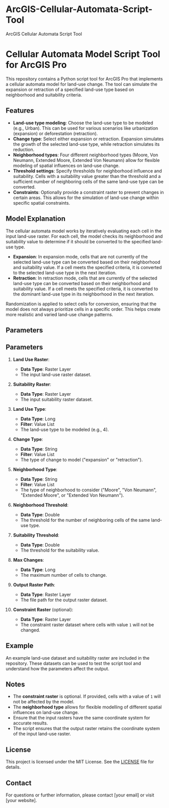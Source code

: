 # ArcGIS-Cellular-Automata-Script-Tool
ArcGIS Cellular Automata Script Tool

# Cellular Automata Model Script Tool for ArcGIS Pro

This repository contains a Python script tool for ArcGIS Pro that implements a cellular automata model for land-use change. The tool can simulate the expansion or retraction of a specified land-use type based on neighborhood and suitability criteria.

## Features

- **Land-use type modeling**: Choose the land-use type to be modeled (e.g., Urban). This can be used for various scenarios like urbanization (expansion) or deforestation (retraction).
- **Change type**: Select either expansion or retraction. Expansion simulates the growth of the selected land-use type, while retraction simulates its reduction.
- **Neighborhood types**: Four different neighborhood types (Moore, Von Neumann, Extended Moore, Extended Von Neumann) allow for flexible modeling of spatial influences on land-use change.
- **Threshold settings**: Specify thresholds for neighborhood influence and suitability. Cells with a suitability value greater than the threshold and a sufficient number of neighboring cells of the same land-use type can be converted.
- **Constraints**: Optionally provide a constraint raster to prevent changes in certain areas. This allows for the simulation of land-use change within specific spatial constraints.

## Model Explanation

The cellular automata model works by iteratively evaluating each cell in the input land-use raster. For each cell, the model checks its neighborhood and suitability value to determine if it should be converted to the specified land-use type.

- **Expansion**: In expansion mode, cells that are not currently of the selected land-use type can be converted based on their neighborhood and suitability value. If a cell meets the specified criteria, it is converted to the selected land-use type in the next iteration.
- **Retraction**: In retraction mode, cells that are currently of the selected land-use type can be converted based on their neighborhood and suitability value. If a cell meets the specified criteria, it is converted to the dominant land-use type in its neighborhood in the next iteration.

Randomization is applied to select cells for conversion, ensuring that the model does not always prioritize cells in a specific order. This helps create more realistic and varied land-use change patterns.

## Parameters

## Parameters

1. **Land Use Raster**:
   - **Data Type**: Raster Layer
   - The input land-use raster dataset.

2. **Suitability Raster**:
   - **Data Type**: Raster Layer
   - The input suitability raster dataset.

3. **Land Use Type**:
   - **Data Type**: Long
   - **Filter**: Value List
   - The land-use type to be modeled (e.g., 4).

4. **Change Type**:
   - **Data Type**: String
   - **Filter**: Value List
   - The type of change to model ("expansion" or "retraction").

5. **Neighborhood Type**:
   - **Data Type**: String
   - **Filter**: Value List
   - The type of neighborhood to consider ("Moore", "Von Neumann", "Extended Moore", or "Extended Von Neumann").

6. **Neighborhood Threshold**:
   - **Data Type**: Double
   - The threshold for the number of neighboring cells of the same land-use type.

7. **Suitability Threshold**:
   - **Data Type**: Double
   - The threshold for the suitability value.

8. **Max Changes**:
   - **Data Type**: Long
   - The maximum number of cells to change.

9. **Output Raster Path**:
   - **Data Type**: Raster Layer
   - The file path for the output raster dataset.

10. **Constraint Raster** (optional):
    - **Data Type**: Raster Layer
    - The constraint raster dataset where cells with value `1` will not be changed.

## Example

An example land-use dataset and suitability raster are included in the repository. These datasets can be used to test the script tool and understand how the parameters affect the output.

## Notes

- The **constraint raster** is optional. If provided, cells with a value of `1` will not be affected by the model.
- The **neighborhood type** allows for flexible modelling of different spatial influences on land-use change.
- Ensure that the input rasters have the same coordinate system for accurate results.
- The script ensures that the output raster retains the coordinate system of the input land-use raster.

## License

This project is licensed under the MIT License. See the [LICENSE](LICENSE) file for details.

## Contact

For questions or further information, please contact [your email] or visit [your website].



